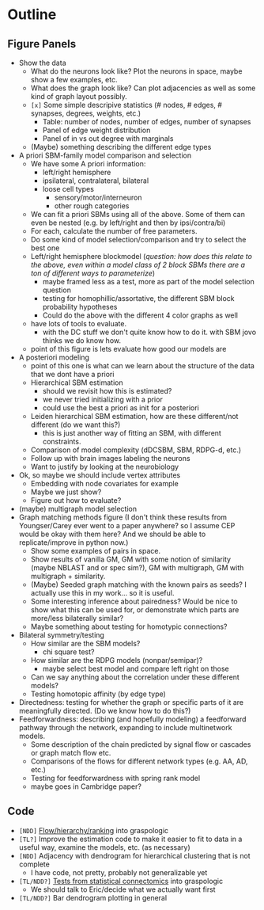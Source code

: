 # Outline

## Figure Panels
- Show the data
    - What do the neurons look like? Plot the neurons in space, maybe show a few examples, etc.
    - What does the graph look like? Can plot adjacencies as well as some kind of graph layout possibly.
    - `[x]` Some simple descripive statistics (# nodes, # edges, # synapses, degrees, weights, etc.)
        - Table: number of nodes, number of edges, number of synapses
        - Panel of edge weight distribution
        - Panel of in vs out degree with marginals
    - (Maybe) something describing the different edge types
- A priori SBM-family model comparison and selection
    - We have some A priori information: 
        - left/right hemisphere
        - ipsilateral, contralateral, bilateral
        - loose cell types
            - sensory/motor/interneuron
            - other rough categories
    - We can fit a priori SBMs using all of the above. Some of them can even be nested (e.g. by left/right and then by ipsi/contra/bi)
    - For each, calculate the number of free parameters.
    - Do some kind of model selection/comparison and try to select the best one
    - Left/right hemisphere blockmodel (_question: how does this relate to the above, even within a model class of 2 block SBMs there are a ton of different ways to parameterize_)
        - maybe framed less as a test, more as part of the model selection question
        - testing for homophillic/assortative, the different SBM block probability hypotheses
        - Could do the above with the different 4 color graphs as well
    - have lots of tools to evaluate.
        - with the DC stuff we don't quite know how to do it. with SBM jovo thinks we do know how.
    - point of this figure is lets evaluate how good our models are
- A posteriori modeling
    - point of this one is what can we learn about the structure of the data that we dont have a priori
    - Hierarchical SBM estimation
        - should we revisit how this is estimated?
        - we never tried initializing with a prior
        - could use the best a priori as init for a posteriori
    - Leiden hierarchical SBM estimation, how are these different/not different (do we want this?)
        - this is just another way of fitting an SBM, with different constraints.
    - Comparison of model complexity (dDCSBM, SBM, RDPG-d, etc.)
    - Follow up with brain images labeling the neurons
    - Want to justify by looking at the neurobiology 
- Ok, so maybe we should include vertex attributes
    - Embedding with node covariates for example
    - Maybe we just show?
    - Figure out how to evaluate?
- (maybe) multigraph model selection
- Graph matching methods figure (I don't think these results from Youngser/Carey ever went to a paper anywhere? so I assume CEP would be okay with them here? And we should be able to replicate/improve in python now.)
    - Show some examples of pairs in space.
    - Show results of vanilla GM, GM with some notion of similarity (maybe NBLAST and or spec sim?), GM with multigraph, GM with multigraph + similarity.
    - (Maybe) Seeded graph matching with the known pairs as seeds? I actually use this in my work... so it is useful.
    - Some interesting inference about pairedness? Would be nice to show what this can be used for, or demonstrate which parts are more/less bilaterally similar?
    - Maybe something about testing for homotypic connections? 
- Bilateral symmetry/testing
    - How similar are the SBM models?
        - chi square test?
    - How similar are the RDPG models (nonpar/semipar)?
        - maybe select best model and compare left right on those
    - Can we say anything about the correlation under these different models?
    - Testing homotopic affinity (by edge type)
- Directedness: testing for whether the graph or specific parts of it are meaningfully directed. (Do we know how to do this?)
- Feedforwardness: describing (and hopefully modeling) a feedforward pathway through the network, expanding to include multinetwork models. 
    - Some description of the chain predicted by signal flow or cascades or graph match flow etc.
    - Comparisons of the flows for different network types (e.g. AA, AD, etc.) 
    - Testing for feedforwardness with spring rank model
    - maybe goes in Cambridge paper?

## Code
- `[NDD]` [Flow/hierarchy/ranking](https://github.com/microsoft/graspologic/issues/636) into graspologic
- `[TL?]` Improve the estimation code to make it easier to fit to data in a useful way, examine the models, etc. (as necessary)
- `[NDD]` Adjacency with dendrogram for hierarchical clustering that is not complete
    - I have code, not pretty, probably not generalizable yet
- `[TL/NDD?]` [Tests from statistical connectomics](https://github.com/microsoft/graspologic/issues/570) into graspologic
    - We should talk to Eric/decide what we actually want first
- `[TL/NDD?]` Bar dendrogram plotting in general
